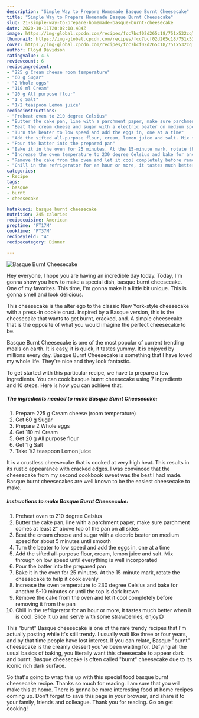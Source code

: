 ```yaml
---
description: "Simple Way to Prepare Homemade Basque Burnt Cheesecake"
title: "Simple Way to Prepare Homemade Basque Burnt Cheesecake"
slug: 21-simple-way-to-prepare-homemade-basque-burnt-cheesecake
date: 2020-10-11T20:02:18.484Z
image: https://img-global.cpcdn.com/recipes/fcc7bcf02d265c18/751x532cq70/basque-burnt-cheesecake-recipe-main-photo.jpg
thumbnail: https://img-global.cpcdn.com/recipes/fcc7bcf02d265c18/751x532cq70/basque-burnt-cheesecake-recipe-main-photo.jpg
cover: https://img-global.cpcdn.com/recipes/fcc7bcf02d265c18/751x532cq70/basque-burnt-cheesecake-recipe-main-photo.jpg
author: Floyd Davidson
ratingvalue: 4.5
reviewcount: 6
recipeingredient:
- "225 g Cream cheese room temperature"
- "60 g Sugar"
- "2 Whole eggs"
- "110 ml Cream"
- "20 g All purpose flour"
- "1 g Salt"
- "1/2 teaspoon Lemon juice"
recipeinstructions:
- "Preheat oven to 210 degree Celsius"
- "Butter the cake pan, line with a parchment paper, make sure parchment comes at least 2&#34; above top of the pan on all sides"
- "Beat the cream cheese and sugar with a electric beater on medium speed for about 5 minutes until smooth"
- "Turn the beater to low speed and add the eggs in, one at a time"
- "Add the sifted all-purpose flour, cream, lemon juice and salt. Mix through on low speed until everything is well incorporated"
- "Pour the batter into the prepared pan"
- "Bake it in the oven for 25 minutes. At the 15-minute mark, rotate the cheesecake to help it cook evenly"
- "Increase the oven temperature to 230 degree Celsius and bake for another 5-10 minutes or until the top is dark brown"
- "Remove the cake from the oven and let it cool completely before removing it from the pan"
- "Chill in the refrigerator for an hour or more, it tastes much better when it is cool. Slice it up and serve with some strawberries, enjoy😋"
categories:
- Recipe
tags:
- basque
- burnt
- cheesecake

katakunci: basque burnt cheesecake 
nutrition: 245 calories
recipecuisine: American
preptime: "PT17M"
cooktime: "PT37M"
recipeyield: "4"
recipecategory: Dinner

---
```



![Basque Burnt Cheesecake](https://img-global.cpcdn.com/recipes/fcc7bcf02d265c18/751x532cq70/basque-burnt-cheesecake-recipe-main-photo.jpg)

Hey everyone, I hope you are having an incredible day today. Today, I'm gonna show you how to make a special dish, basque burnt cheesecake. One of my favorites. This time, I'm gonna make it a little bit unique. This is gonna smell and look delicious.

This cheesecake is the alter ego to the classic New York-style cheesecake with a press-in cookie crust. Inspired by a Basque version, this is the cheesecake that wants to get burnt, cracked, and. A simple cheesecake that is the opposite of what you would imagine the perfect cheesecake to be.

Basque Burnt Cheesecake is one of the most popular of current trending meals on earth. It is easy, it is quick, it tastes yummy. It is enjoyed by millions every day. Basque Burnt Cheesecake is something that I have loved my whole life. They're nice and they look fantastic.


To get started with this particular recipe, we have to prepare a few ingredients. You can cook basque burnt cheesecake using 7 ingredients and 10 steps. Here is how you can achieve that.

<!--inarticleads1-->

##### The ingredients needed to make Basque Burnt Cheesecake:

1. Prepare 225 g Cream cheese (room temperature)
1. Get 60 g Sugar
1. Prepare 2 Whole eggs
1. Get 110 ml Cream
1. Get 20 g All purpose flour
1. Get 1 g Salt
1. Take 1/2 teaspoon Lemon juice


It is a crustless cheesecake that is cooked at very high heat. This results in its rustic appearance with cracked edges. I was convinced that the cheesecake from my second cookbook sweet was the best I had made. Basque burnt cheesecakes are well known to be the easiest cheesecake to make. 

<!--inarticleads2-->

##### Instructions to make Basque Burnt Cheesecake:

1. Preheat oven to 210 degree Celsius
1. Butter the cake pan, line with a parchment paper, make sure parchment comes at least 2&#34; above top of the pan on all sides
1. Beat the cream cheese and sugar with a electric beater on medium speed for about 5 minutes until smooth
1. Turn the beater to low speed and add the eggs in, one at a time
1. Add the sifted all-purpose flour, cream, lemon juice and salt. Mix through on low speed until everything is well incorporated
1. Pour the batter into the prepared pan
1. Bake it in the oven for 25 minutes. At the 15-minute mark, rotate the cheesecake to help it cook evenly
1. Increase the oven temperature to 230 degree Celsius and bake for another 5-10 minutes or until the top is dark brown
1. Remove the cake from the oven and let it cool completely before removing it from the pan
1. Chill in the refrigerator for an hour or more, it tastes much better when it is cool. Slice it up and serve with some strawberries, enjoy😋


This &#34;burnt&#34; Basque cheesecake is one of the rare trendy recipes that I&#39;m actually posting while it&#39;s still trendy. I usually wait like three or four years, and by that time people have lost interest. If you can relate, Basque &#34;burnt&#34; cheesecake is the creamy dessert you&#39;ve been waiting for. Defying all the usual basics of baking, you literally want this cheesecake to appear dark and burnt. Basque cheesecake is often called &#34;burnt&#34; cheesecake due to its iconic rich dark surface. 

So that's going to wrap this up with this special food basque burnt cheesecake recipe. Thanks so much for reading. I am sure that you will make this at home. There is gonna be more interesting food at home recipes coming up. Don't forget to save this page in your browser, and share it to your family, friends and colleague. Thank you for reading. Go on get cooking!
